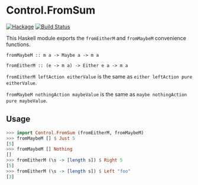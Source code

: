 
Control.FromSum
===============

[![Hackage](https://img.shields.io/hackage/v/from-sum.svg)](https://hackage.haskell.org/package/from-sum) [![Build Status](https://secure.travis-ci.org/cdepillabout/from-sum.svg)](http://travis-ci.org/cdepillabout/from-sum)

This Haskell module exports the `fromEitherM` and `fromMaybeM` convenience
functions.

```
fromMaybeM :: m a -> Maybe a -> m a

fromEitherM :: (e -> m a) -> Either e a -> m a
```

`fromEitherM leftAction eitherValue` is the same as `either leftAction pure
eitherValue`.

`fromMaybeM nothingAction maybeValue` is the same as `maybe nothingAction pure
maybeValue`.

## Usage

```haskell
>>> import Control.FromSum (fromEitherM, fromMaybeM)
>>> fromMaybeM [] $ Just 5
[5]
>>> fromMaybeM [] Nothing
[]
>>> fromEitherM (\s -> [length s]) $ Right 5
[5]
>>> fromEitherM (\s -> [length s]) $ Left "foo"
[3]
```
